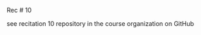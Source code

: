 
<div class="recitation">

<div class="column_date">
<p markdown="block">

Rec # 10 <br>


</p>          
</div>

<div class="column_recitation">
<p markdown="block">

see recitation 10 repository in the course organization on GitHub



</p>        
</div>

</div>
